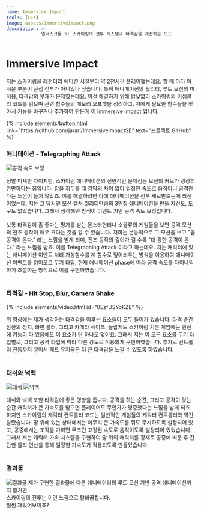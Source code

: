 ```yaml
---
name: Immersive Impact
tools: [C++]
image: assets/immersiveimpact.png
description: >-
             엘더스크롤 5: 스카이림의 전투 시스템과 타격감을 개선하는 모드
---
```


# Immersive Impact

저는 스카이림을 레전더리 에디션 시절부터 약 2천시간 플레이했는데요. 할 때 마다 아쉬운 부분이 근접 전투가 아니었나 싶습니다. 특히 애니메이션의 퀄리티, 루트 모션의 미적용, 타격감의 부재가 문제였는데요. 이걸 해결하기 위해 밤낮없이 스카이림의 어셈블리 코드를 읽으며 관련 함수들의 메모리 오프셋을 정리하고, 저에게 필요한 함수들을 찾아서 기능을 바꾸거나 추가하여 만든게 이 Immersive Impact 입니다.<br>

<p class="text-center">
{% include elements/button.html link="https://github.com/jarari/ImmersiveImpactSE" text="프로젝트 GitHub" %}
</p>

### 애니메이션 - Telegraphing Attack

![공격 속도 보정](assets/immersiveimpact_speed.gif)

정말 미세한 차이지만, 스카이림 애니메이션의 전반적인 문제점은 모션의 커브가 굉장히 완만하다는 점입니다. 칼을 휘두를 때 강약의 차이 없이 일정한 속도로 움직이니 공격한다는 느낌이 들지 않았죠. 이를 해결하려면 아에 애니메이션을 전부 새로만드는게 최선이었는데,  저는 그 당시엔 모션 캡쳐 퀄리티만큼의 3인칭 애니메이션을 만들 자신도, 도구도 없었습니다. 그래서 생각해낸 방식이 이벤트 기반 공격 속도 보정입니다.<br>
<br>
보통 타격감이 좀 좋다는 평가를 받는 몬스터헌터나 소울류의 게임들을 보면  공격 모션의 전조 동작이 매우 크다는 것을 알 수 있습니다. 저희는 본능적으로 그 모션을 보고 "곧 공격이 온다." 라는 느낌을 받게 되며, 전조 동작의 길이가 길 수록 "더 강한 공격이 온다." 라는 느낌을 받죠. 이를 Telegraphing Attack 이라고 하는데요. 저는 캐릭터에 있는 애니메이션 이벤트 처리 가상함수를 제 함수로 덮어씌우는 방식을 이용하여 애니메이션 이벤트를 읽어오고 무기 타입, 현재 애니메이션 phase에 따라 공격 속도를 다이나믹하게 조절하는 방식으로 이를 구현하였습니다.<br>
<br>

### 타격감 - Hit Stop, Blur, Camera Shake

{% include elements/video.html id="0EzfUSYoKZE" %}

위 영상에는 제가 생각하는 타격감을 이루는 요소들이 모두 들어가 있습니다. 타격 순간 잠깐의 정지, 화면 블러, 그리고 카메라 쉐이크. 놀랍게도 스카이림 기본 게임에는 엔진에 기능이 다 있음에도 이 요소가 단 하나도 없어요. 그래서 저는 이 모든 요소를 무기 타입별로, 그리고 공격 타입에 따라 다른 강도로 적용되게 구현하였습니다. 추가로 컨트롤러 진동까지 넣어서 패드 유저들은 더 큰 타격감을 느낄 수 있도록 하였습니다.<br>
<br>

### 대쉬와 넉백

![대쉬](assets/immersiveimpact_dash.gif)
![넉백](assets/immersiveimpact_knockback.gif)

대쉬와 넉백 또한 타격감에 좋은 영향을 줍니다. 공격을 하는 순간, 그리고 공격이 맞는 순간 캐릭터가 큰 가속도를 받으면 플레이어도 무언가가 명중했다는 느낌을 받게 되죠. 하지만 스카이림의 캐릭터 컨트롤러 코드는 일반적인 게임들의 캐릭터 컨트롤러와 약간 달랐습니다. 땅 위에 있는 상태에서는 아무리 큰 가속도를 줘도 무시하도록 설정되어 있고, 공중에서는 조작을 가하면 무조건 고정된 속도로 움직이도록 설정되어 있었습니다. 그래서 저는 캐릭터 가속 시스템을 구현하여 땅 위의 캐릭터를 강제로 공중에 띄운 후 간단한 물리 연산을 통해 일정한 가속도가 적용되도록 만들었습니다.<br>
<br>

### 결과물

![결과물](assets/immersiveimpact_final.gif)
제가 구현한 결과물에 다른 애니메이터의 루트 모션 기반 공격 애니메이션까지 합치면<br>
스카이림의 전투는 이런 느낌으로 탈바꿈합니다.<br>
훨씬 재밌어보이죠?